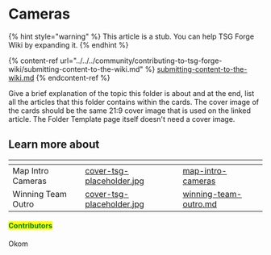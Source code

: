 # Cameras

{% hint style="warning" %}
This article is a stub. You can help TSG Forge Wiki by expanding it.
{% endhint %}

{% content-ref url="../../../community/contributing-to-tsg-forge-wiki/submitting-content-to-the-wiki.md" %}
[submitting-content-to-the-wiki.md](../../../community/contributing-to-tsg-forge-wiki/submitting-content-to-the-wiki.md)
{% endcontent-ref %}



Give a brief explanation of the topic this folder is about and at the end, list all the articles that this folder contains within the cards. The cover image of the cards should be the same 21:9 cover image that is used on the linked article. The Folder Template page itself doesn't need a cover image.



## Learn more about

<table data-view="cards"><thead><tr><th></th><th data-hidden data-card-cover data-type="files"></th><th data-hidden data-card-target data-type="content-ref"></th></tr></thead><tbody><tr><td>Map Intro Cameras</td><td><a href="../../../.gitbook/assets/cover-tsg-placeholder.jpg">cover-tsg-placeholder.jpg</a></td><td><a href="map-intro-cameras/">map-intro-cameras</a></td></tr><tr><td>Winning Team Outro</td><td><a href="../../../.gitbook/assets/cover-tsg-placeholder.jpg">cover-tsg-placeholder.jpg</a></td><td><a href="winning-team-outro.md">winning-team-outro.md</a></td></tr></tbody></table>



#### <mark style="color:green;">Contributors</mark>

Okom
